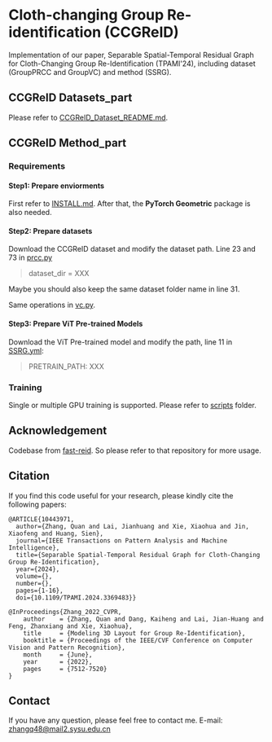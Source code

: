 # Cloth-changing Group Re-identification (CCGReID)
Implementation of our paper,  Separable Spatial-Temporal Residual Graph for Cloth-Changing Group Re-Identification (TPAMI'24), including dataset (GroupPRCC and GroupVC) and method (SSRG).

## CCGReID Datasets_part
Please refer to [CCGReID_Dataset_README.md](./CCGReID_Dataset_README.md).

## CCGReID Method_part
### Requirements
#### Step1: Prepare enviorments
First refer to [INSTALL.md](./INSTALL.md).
After that, the **PyTorch Geometric** package is also needed.

#### Step2: Prepare datasets
Download the CCGReID dataset and modify the dataset path.
Line 23 and 73 in  [prcc.py](./fastreid/data/datasets/prcc.py) 
> dataset_dir = XXX


Maybe you should also keep the same dataset folder name in line 31.

Same operations in [vc.py](./fastreid/data/datasets/vc.py).

#### Step3: Prepare ViT Pre-trained Models
Download the ViT Pre-trained model and modify the path, line 11 in [SSRG.yml](./configs/Base-SSRG.yml):
> PRETRAIN_PATH: XXX

### Training
Single or multiple GPU training is supported. Please refer to [scripts](./scripts/) folder.

## Acknowledgement
Codebase from [fast-reid](https://github.com/JDAI-CV/fast-reid). So please refer to that repository for more usage.

## Citation
If you find this code useful for your research, please kindly cite the following papers:
```
@ARTICLE{10443971,
  author={Zhang, Quan and Lai, Jianhuang and Xie, Xiaohua and Jin, Xiaofeng and Huang, Sien},
  journal={IEEE Transactions on Pattern Analysis and Machine Intelligence}, 
  title={Separable Spatial-Temporal Residual Graph for Cloth-Changing Group Re-Identification}, 
  year={2024},
  volume={},
  number={},
  pages={1-16},
  doi={10.1109/TPAMI.2024.3369483}}

@InProceedings{Zhang_2022_CVPR,
    author    = {Zhang, Quan and Dang, Kaiheng and Lai, Jian-Huang and Feng, Zhanxiang and Xie, Xiaohua},
    title     = {Modeling 3D Layout for Group Re-Identification},
    booktitle = {Proceedings of the IEEE/CVF Conference on Computer Vision and Pattern Recognition},
    month     = {June},
    year      = {2022},
    pages     = {7512-7520}
}
```

## Contact
If you have any question, please feel free to contact me. E-mail: zhangq48@mail2.sysu.edu.cn


